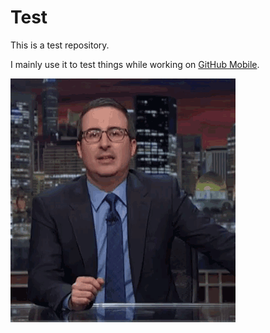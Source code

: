 # Test

This is a test repository.

I mainly use it to test things while working on [GitHub Mobile](https://github.com/mobile).

![Meme](meme.gif)

